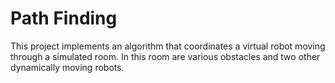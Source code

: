 # Path Finding
This project implements an algorithm that coordinates a virtual robot moving through a simulated room. In this room are various obstacles and two other dynamically moving robots. 
